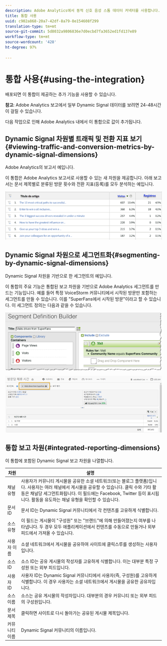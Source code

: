 ```yaml
---
description: Adobe Analytics에서 동적 신호 음성 스톰 데이터 커넥터를 사용합니다.
title: 통합 사용
uuid: c902a868-20a7-42df-8a79-8e154608f299
translation-type: tm+mt
source-git-commit: 5d8032a9806836e7d0ecbd7fa3652ed1fd137e89
workflow-type: tm+mt
source-wordcount: '428'
ht-degree: 97%

---
```



# 통합 사용{#using-the-integration}

배포되면 이 통합이 제공하는 추가 기능을 사용할 수 있습니다.

**참고**: Adobe Analytics 보고에서 일부 Dynamic Signal 데이터를 보려면 24-48시간이 걸릴 수 있습니다.

다음 작업으로 인해 Adobe Analytics 내에서 이 통합으로 값이 추가됩니다.

## Dynamic Signal 차원별 트래픽 및 전환 지표 보기{#viewing-traffic-and-conversion-metrics-by-dynamic-signal-dimensions}

Adobe Analytics의 보고서 예입니다.

이 통합은 Adobe Analytics 보고서로 사용할 수 있는 새 차원을 제공합니다. 아래 보고서는 문서 제목별로 분류된 방문 횟수와 전환 지표(등록)를 모두 분석하는 예입니다.

![](assets/examplereport.png)

## Dynamic Signal 차원으로 세그먼트화{#segmenting-by-dynamic-signal-dimensions}

Dynamic Signal 차원을 기반으로 한 세그먼트의 예입니다.

이 통합의 주요 기능은 통합된 보고 차원을 기반으로 Adobe Analytics 세그먼트를 만드는 기능입니다. 예를 들어 특정 VoiceStorm 커뮤니티에서 시작된 방문만 포함하는 세그먼트를 만들 수 있습니다. 이를 &quot;SuperFans에서 시작된 방문&quot;이라고 할 수 있습니다. 이 세그먼트 정의는 다음과 같을 수 있습니다.

![](assets/segment1.png)

![](assets/segment2.png)

## 통합 보고 차원{#integrated-reporting-dimensions}

이 통합에 포함된 Dynamic Signal 보고 차원을 나열합니다.

| 차원 | 설명 |
|---|---|
| 채널 유형 | 사용자가 커뮤니티 게시물을 공유한 소셜 네트워크(또는 블로그 플랫폼)입니다. 사용자는 여러 채널에서 게시물을 공유할 수 있습니다. 클릭 수와 기타 활동은 채널당 세그먼트화됩니다. 이 필드에는 Facebook, Twitter 등이 표시됩니다. 활동을 유도하는 채널 유형을 확인할 수 있습니다. |
| 문서 ID | 문서 ID는 Dynamic Signal 커뮤니티에서 각 컨텐츠를 고유하게 식별합니다. |
| 소스 유형 | 이 필드는 게시물이 &quot;구성원&quot; 또는 &quot;브랜드&quot;에 의해 만들어졌는지 여부를 나타냅니다. 두 경우 모두 애플리케이션에서 컨텐츠를 수동으로 만들거나 외부 피드에서 가져올 수 있습니다. |
| 사용자 이름 | 소셜 네트워크에서 게시물을 공유하여 사이트에 클릭스루를 생성하는 사용자입니다. |
| 소스 ID | 소스 ID는 공유 게시물의 작성자를 고유하게 식별합니다. 이는 대부분 특정 구성원 또는 외부 피드입니다. |
| 사용자 ID | 사용자 ID는 Dynamic Signal 커뮤니티에서 사용자(즉, 구성원)를 고유하게 식별합니다. 이 경우 사용자는 소셜 네트워크에서 게시물을 공유한 공유자입니다. |
| 소스 이름 | 소스는 공유 게시물의 작성자입니다. 대부분의 경우 커뮤니티 또는 외부 피드의 구성원입니다. |
| 문서 제목 | 클릭하면 사이트로 다시 돌아가는 공유된 게시물 제목입니다. |
| 커뮤니티 이름 | Dynamic Signal 커뮤니티의 이름입니다. |

